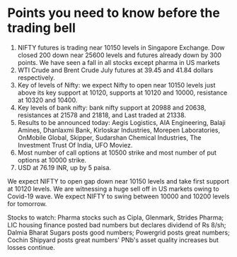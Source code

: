 # Points you need to know before the trading bell

1. NIFTY futures is trading near 10150 levels in Singapore Exchange. Dow closed 200 down near 25600 levels and futures already down by 300 points. We have seen a fall in all stocks except pharma in US markets
2. WTI Crude and Brent Crude July futures at 39.45 and 41.84 dollars respectively. 
3. Key of levels of Nifty: we expect Nifty to open near 10150 levels just above its key support at 10120, supports at 10120 and 10000, resistance at 10320 and 10400.
4. Key levels of bank nifty: bank nifty support at 20988 and 20638, resistances at 21578 and 21818, and Last traded at 21338.
5. Results to be announced today: Aegis Logistics, AIA Engineering, Balaji Amines, Dhanlaxmi Bank, Kirloskar Industries, Morepen Laboratories, OnMobile Global, Skipper, Sudarshan Chemical Industries, The Investment Trust Of India, UFO Moviez.
6. Most number of call options at 10500 strike and most number of put options at 10000 strike.
7. USD at 76.19 INR, up by 5 paisa.

We expect NIFTY to open gap down near 10150 levels and take first support at 10120 levels. We are witnessing a huge sell off in US markets owing to Covid-19 wave. We expect NIFTY to swing between 10000 and 10200 levels for tomorrow.

Stocks to watch: Pharma stocks such as Cipla, Glenmark, Strides Pharma; LIC housing finance posted bad numbers but declares dividend of Rs 8/sh; Dalmia Bharat Sugars posts good numbers; Powergrid posts great numbers; Cochin Shipyard posts great numbers' PNb's asset quality increases but losses continue.
